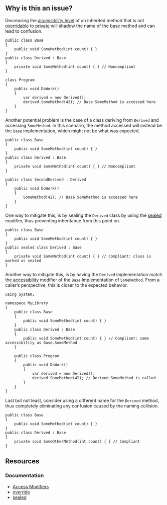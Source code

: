 ## Why is this an issue?

Decreasing the [accessibility
level](https://learn.microsoft.com/en-us/dotnet/csharp/programming-guide/classes-and-structs/access-modifiers) of an inherited method that is not [overridable](https://learn.microsoft.com/en-us/dotnet/csharp/language-reference/keywords/override) to [private](https://learn.microsoft.com/en-us/dotnet/csharp/language-reference/keywords/private) will shadow the name of the base method and can
lead to confusion.

    public class Base
    {
        public void SomeMethod(int count) { }
    }
    public class Derived : Base
    {
        private void SomeMethod(int count) { } // Noncompliant
    }
    
    class Program
    {
        public void DoWork()
        {
            var derived = new Derived();
            derived.SomeMethod(42); // Base.SomeMethod is accessed here
        }
    }

Another potential problem is the case of a class deriving from `Derived` and accessing `SomeMethod`. In this scenario, the
method accessed will instead be the `Base` implementation, which might not be what was expected.

    public class Base
    {
        public void SomeMethod(int count) { }
    }
    public class Derived : Base
    {
        private void SomeMethod(int count) { } // Noncompliant
    }
    
    public class SecondDerived : Derived
    {
        public void DoWork()
        {
            SomeMethod(42); // Base.SomeMethod is accessed here
        }
    }

One way to mitigate this, is by sealing the `Derived` class by using the [sealed](https://learn.microsoft.com/en-us/dotnet/csharp/language-reference/keywords/sealed) modifier, thus preventing inheritance from this
point on.

    public class Base
    {
        public void SomeMethod(int count) { }
    }
    public sealed class Derived : Base
    {
        private void SomeMethod(int count) { } // Compliant: class is marked as sealed
    }

Another way to mitigate this, is by having the `Derived` implementation match the [accessibility](https://learn.microsoft.com/en-us/dotnet/csharp/programming-guide/classes-and-structs/access-modifiers) modifier of the
`Base` implementation of `SomeMethod`. From a caller’s perspective, this is closer to the expected behavior.

    using System;
    
    namespace MyLibrary
    {
        public class Base
        {
            public void SomeMethod(int count) { }
        }
        public class Derived : Base
        {
            public void SomeMethod(int count) { } // Compliant: same accessibility as Base.SomeMethod
        }
    
        public class Program
        {
            public void DoWork()
            {
                var derived = new Derived();
                derived.SomeMethod(42); // Derived.SomeMethod is called
            }
        }
    }

Last but not least, consider using a different name for the `Derived` method, thus completely eliminating any confusion caused by the
naming collision.

    public class Base
    {
        public void SomeMethod(int count) { }
    }
    public class Derived : Base
    {
        private void SomeOtherMethod(int count) { } // Compliant
    }

## Resources

### Documentation

- [Access Modifiers](https://learn.microsoft.com/en-us/dotnet/csharp/programming-guide/classes-and-structs/access-modifiers)
- [override](https://learn.microsoft.com/en-us/dotnet/csharp/language-reference/keywords/override)
- [sealed](https://learn.microsoft.com/en-us/dotnet/csharp/language-reference/keywords/sealed)